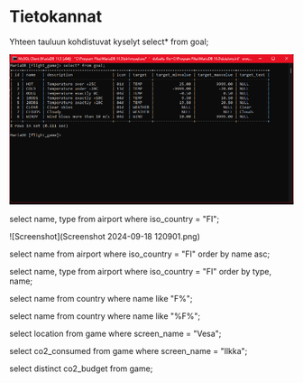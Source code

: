 # Tietokannat

Yhteen tauluun kohdistuvat kyselyt
select* from goal;

![Screenshot](Screenshot%202024-09-18%20114117.png)

select name, type from airport where iso_country = "FI";

![Screenshot](Screenshot 2024-09-18 120901.png)

select name from airport where iso_country = "FI" order by name asc;

select name, type from airport where iso_country = "FI" order by type, name;

select name from country where name like "F%";

select name from country where name like "%F%";

select location from game where screen_name = "Vesa";

select co2_consumed from game where screen_name = "Ilkka";

select distinct co2_budget from game;
